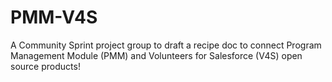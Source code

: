 # PMM-V4S
A Community Sprint project group to draft a recipe doc to connect Program Management Module (PMM) and Volunteers for Salesforce (V4S) open source products!
